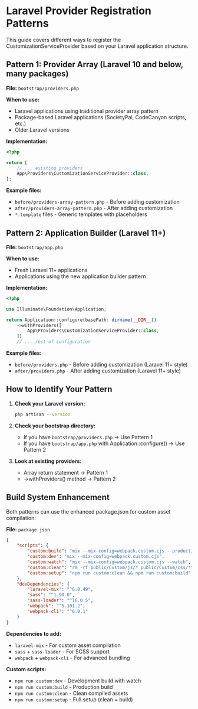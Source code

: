 # Laravel Provider Registration Patterns

This guide covers different ways to register the CustomizationServiceProvider based on your Laravel application structure.

## Pattern 1: Provider Array (Laravel 10 and below, many packages)

**File:** `bootstrap/providers.php`

**When to use:**

-   Laravel applications using traditional provider array pattern
-   Package-based Laravel applications (SocietyPal, CodeCanyon scripts, etc.)
-   Older Laravel versions

**Implementation:**

```php
<?php

return [
    // ... existing providers
    App\Providers\CustomizationServiceProvider::class,
];
```

**Example files:**

-   `before/providers-array-pattern.php` - Before adding customization
-   `after/providers-array-pattern.php` - After adding customization
-   `*.template` files - Generic templates with placeholders

## Pattern 2: Application Builder (Laravel 11+)

**File:** `bootstrap/app.php`

**When to use:**

-   Fresh Laravel 11+ applications
-   Applications using the new application builder pattern

**Implementation:**

```php
<?php

use Illuminate\Foundation\Application;

return Application::configure(basePath: dirname(__DIR__))
    ->withProviders([
        App\Providers\CustomizationServiceProvider::class,
    ])
    // ... rest of configuration
```

**Example files:**

-   `before/providers.php` - Before adding customization (Laravel 11+ style)
-   `after/providers.php` - After adding customization (Laravel 11+ style)

## How to Identify Your Pattern

1. **Check your Laravel version:**

    ```bash
    php artisan --version
    ```

2. **Check your bootstrap directory:**

    - If you have `bootstrap/providers.php` → Use Pattern 1
    - If you have `bootstrap/app.php` with Application::configure() → Use Pattern 2

3. **Look at existing providers:**
    - Array return statement → Pattern 1
    - ->withProviders() method → Pattern 2

## Build System Enhancement

Both patterns can use the enhanced package.json for custom asset compilation:

**File:** `package.json`

```json
{
    "scripts": {
        "custom:build": "mix --mix-config=webpack.custom.cjs --production",
        "custom:dev": "mix --mix-config=webpack.custom.cjs",
        "custom:watch": "mix --mix-config=webpack.custom.cjs --watch",
        "custom:clean": "rm -rf public/Custom/js/* public/Custom/css/*",
        "custom:setup": "npm run custom:clean && npm run custom:build"
    },
    "devDependencies": {
        "laravel-mix": "^6.0.49",
        "sass": "^1.90.0",
        "sass-loader": "^16.0.5",
        "webpack": "^5.101.2",
        "webpack-cli": "^6.0.1"
    }
}
```

**Dependencies to add:**

-   `laravel-mix` - For custom asset compilation
-   `sass` + `sass-loader` - For SCSS support
-   `webpack` + `webpack-cli` - For advanced bundling

**Custom scripts:**

-   `npm run custom:dev` - Development build with watch
-   `npm run custom:build` - Production build
-   `npm run custom:clean` - Clean compiled assets
-   `npm run custom:setup` - Full setup (clean + build)
